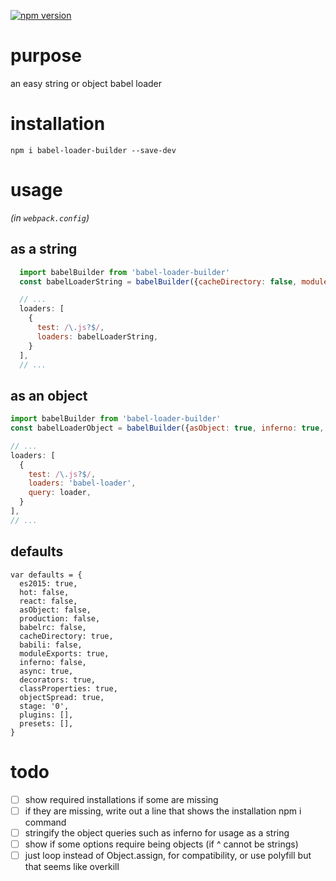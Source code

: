 [![npm
version](https://badge.fury.io/js/babel-loader-builder.svg)](https://badge.fury.io/js/babel-loader-builder)

# purpose
an easy string or object babel loader

# installation
```
npm i babel-loader-builder --save-dev
```

# usage
_(in `webpack.config`)_

## as a string
```javascript
  import babelBuilder from 'babel-loader-builder'
  const babelLoaderString = babelBuilder({cacheDirectory: false, moduleExports: false})

  // ...
  loaders: [
    {
      test: /\.js?$/,
      loaders: babelLoaderString,
    }
  ],
  // ...
```

## as an object
```javascript
import babelBuilder from 'babel-loader-builder'
const babelLoaderObject = babelBuilder({asObject: true, inferno: true, cacheDirectory: false})

// ...
loaders: [
  {
    test: /\.js?$/,
    loaders: 'babel-loader',
    query: loader,
  }
],
// ...
```

## defaults
```
var defaults = {
  es2015: true,
  hot: false,
  react: false,
  asObject: false,
  production: false,
  babelrc: false,
  cacheDirectory: true,
  babili: false,
  moduleExports: true,
  inferno: false,
  async: true,
  decorators: true,
  classProperties: true,
  objectSpread: true,
  stage: '0',
  plugins: [],
  presets: [],
}
```

# todo
- [ ] show required installations if some are missing
- [ ] if they are missing, write out a line that shows the installation npm i command
- [ ] stringify the object queries such as inferno for usage as a string
- [ ] show if some options require being objects (if ^ cannot be strings)
- [ ] just loop instead of Object.assign, for compatibility, or use polyfill but that seems like overkill
